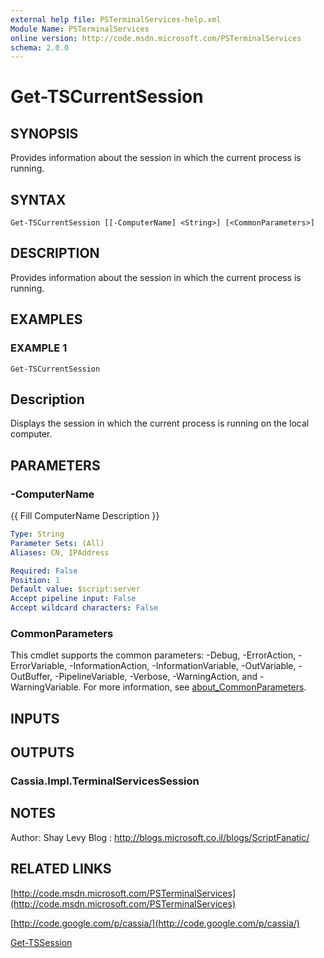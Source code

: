 ```yaml
---
external help file: PSTerminalServices-help.xml
Module Name: PSTerminalServices
online version: http://code.msdn.microsoft.com/PSTerminalServices
schema: 2.0.0
---
```


# Get-TSCurrentSession

## SYNOPSIS
Provides information about the session in which the current process is running.

## SYNTAX

```
Get-TSCurrentSession [[-ComputerName] <String>] [<CommonParameters>]
```

## DESCRIPTION
Provides information about the session in which the current process is running.

## EXAMPLES

### EXAMPLE 1
```
Get-TSCurrentSession
```

Description
-----------
Displays the session in which the current process is running on the local computer.

## PARAMETERS

### -ComputerName
{{ Fill ComputerName Description }}

```yaml
Type: String
Parameter Sets: (All)
Aliases: CN, IPAddress

Required: False
Position: 1
Default value: $script:server
Accept pipeline input: False
Accept wildcard characters: False
```

### CommonParameters
This cmdlet supports the common parameters: -Debug, -ErrorAction, -ErrorVariable, -InformationAction, -InformationVariable, -OutVariable, -OutBuffer, -PipelineVariable, -Verbose, -WarningAction, and -WarningVariable. For more information, see [about_CommonParameters](http://go.microsoft.com/fwlink/?LinkID=113216).

## INPUTS

## OUTPUTS

### Cassia.Impl.TerminalServicesSession
## NOTES
Author: Shay Levy
Blog  : http://blogs.microsoft.co.il/blogs/ScriptFanatic/

## RELATED LINKS

[http://code.msdn.microsoft.com/PSTerminalServices](http://code.msdn.microsoft.com/PSTerminalServices)

[http://code.google.com/p/cassia/](http://code.google.com/p/cassia/)

[Get-TSSession]()

